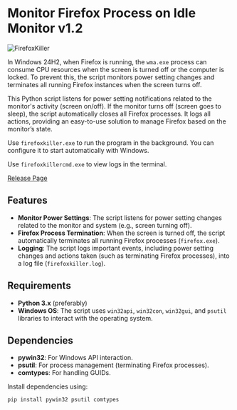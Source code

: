 # Monitor Firefox Process on Idle Monitor v1.2

![FirefoxKiller](https://i.ibb.co/6m2DRnS/ff.webp)

In Windows 24H2, when Firefox is running, the `wma.exe` process can consume CPU resources when the screen is turned off or the computer is locked. To prevent this, the script monitors power setting changes and terminates all running Firefox instances when the screen turns off.

This Python script listens for power setting notifications related to the monitor's activity (screen on/off). If the monitor turns off (screen goes to sleep), the script automatically closes all Firefox processes. It logs all actions, providing an easy-to-use solution to manage Firefox based on the monitor’s state.

Use `firefoxkiller.exe` to run the program in the background. You can configure it to start automatically with Windows.

Use `firefoxkillercmd.exe` to view logs in the terminal.

[Release Page](https://github.com/metaligh/firefoxkiller/releases/tag/1.2)

## Features

- **Monitor Power Settings**: The script listens for power setting changes related to the monitor and system (e.g., screen turning off).
- **Firefox Process Termination**: When the screen is turned off, the script automatically terminates all running Firefox processes (`firefox.exe`).
- **Logging**: The script logs important events, including power setting changes and actions taken (such as terminating Firefox processes), into a log file (`firefoxkiller.log`).

## Requirements

- **Python 3.x** (preferably)
- **Windows OS**: The script uses `win32api`, `win32con`, `win32gui`, and `psutil` libraries to interact with the operating system.

## Dependencies

- **pywin32**: For Windows API interaction.
- **psutil**: For process management (terminating Firefox processes).
- **comtypes**: For handling GUIDs.

Install dependencies using:

```bash
pip install pywin32 psutil comtypes
